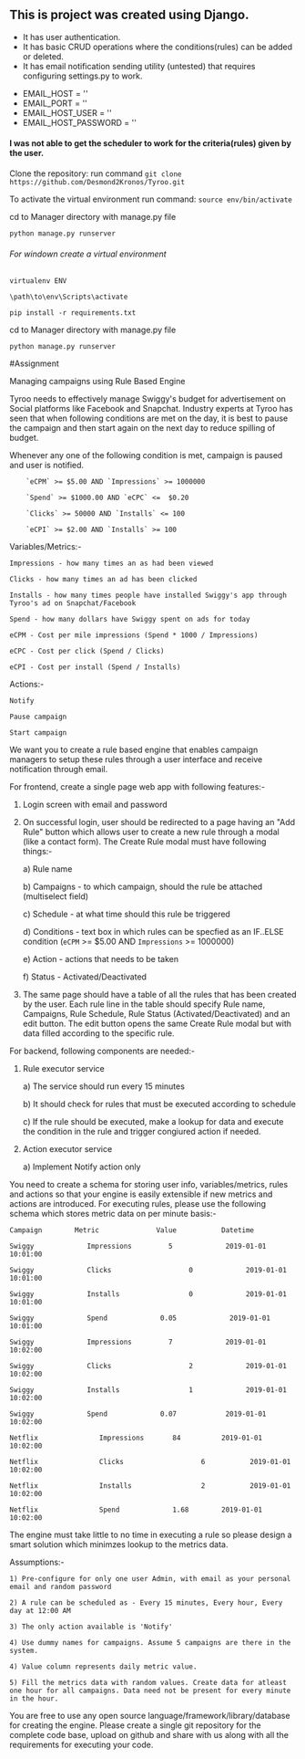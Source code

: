 <h2>This is project was created using Django.</h2>
<ul>
 <li>It has user authentication.</li>
 <li>It has basic CRUD operations where the conditions(rules) can be added or deleted.</li>
 <li>It has email notification sending utility (untested) that requires configuring settings.py to work.</li>
</ul>
<ul>
 <li>EMAIL_HOST = ''</li>
 <li>EMAIL_PORT = ''</li>
 <li>EMAIL_HOST_USER = ''</li>
 <li>EMAIL_HOST_PASSWORD = ''</li>
 </ul>

<h4>I was not able to get the scheduler to work for the criteria(rules) given by the user.</h4>

<p>Clone the repository: run command <code>git clone https://github.com/Desmond2Kronos/Tyroo.git</code></p>
<p>To activate the virtual environment run command: <code>source env/bin/activate</code></p>
<p>cd to Manager directory with manage.py file<p>
<p><code>python manage.py runserver</code></p>

<h6>For windown create a virtual environment</h6>
<p><code>virtualenv ENV</code><p>
<p><code>\path\to\env\Scripts\activate</code></p>
<p><code>pip install -r requirements.txt</code>
<p>cd to Manager directory with manage.py file<p>
<p><code>python manage.py runserver</code></p>
#Assignment

Managing campaigns using Rule Based Engine

 

Tyroo needs to effectively manage Swiggy's budget for advertisement on Social platforms like Facebook and Snapchat. Industry experts at Tyroo has seen that when following conditions are met on the day, it is best to pause the campaign and then start again on the next day to reduce spilling of budget.

 

Whenever any one of the following condition is met, campaign is paused and user is notified.

 

        `eCPM` >= $5.00 AND `Impressions` >= 1000000

        `Spend` >= $1000.00 AND `eCPC` <=  $0.20

        `Clicks` >= 50000 AND `Installs` <= 100

        `eCPI` >= $2.00 AND `Installs` >= 100

 

Variables/Metrics:-

    Impressions - how many times an as had been viewed

    Clicks - how many times an ad has been clicked

    Installs - how many times people have installed Swiggy's app through Tyroo's ad on Snapchat/Facebook

    Spend - how many dollars have Swiggy spent on ads for today

    eCPM - Cost per mile impressions (Spend * 1000 / Impressions)

    eCPC - Cost per click (Spend / Clicks)

    eCPI - Cost per install (Spend / Installs)

 

Actions:-

    Notify

    Pause campaign

    Start campaign

 

We want you to create a rule based engine that enables campaign managers to setup these rules through a user interface and receive notification through email.

 

For frontend, create a single page web app with following features:-

1) Login screen with email and password

2) On successful login, user should be redirected to a page having an "Add Rule" button which allows user to create a new rule through a modal (like a contact form). The Create Rule modal must have following things:-

    a) Rule name

    b) Campaigns - to which campaign, should the rule be attached (multiselect field)

    c) Schedule - at what time should this rule be triggered

    d) Conditions - text box in which rules can be specfied as an IF..ELSE condition (`eCPM` >= $5.00 AND `Impressions` >= 1000000)

    e) Action - actions that needs to be taken

    f) Status - Activated/Deactivated

3) The same page should have a table of all the rules that has been created by the user. Each rule line in the table should specify Rule name, Campaigns, Rule Schedule, Rule Status (Activated/Deactivated) and an edit button. The edit button opens the same Create Rule modal but with data filled according to the specific rule.

 

For backend, following components are needed:-

1) Rule executor service

    a) The service should run every 15 minutes

    b) It should check for rules that must be executed according to schedule

    c) If the rule should be executed, make a lookup for data and execute the condition in the rule and trigger congiured action if needed.

2) Action executor service

    a) Implement Notify action only

 

You need to create a schema for storing user info, variables/metrics, rules and actions so that your engine is easily extensible if new metrics and actions are introduced. For executing rules, please use the following schema which stores metric data on per minute basis:-

 

    Campaign        Metric              Value           Datetime

    Swiggy             Impressions         5             2019-01-01 10:01:00

    Swiggy             Clicks                   0             2019-01-01 10:01:00

    Swiggy             Installs                 0             2019-01-01 10:01:00

    Swiggy             Spend             0.05             2019-01-01 10:01:00

    Swiggy             Impressions         7             2019-01-01 10:02:00

    Swiggy             Clicks                   2             2019-01-01 10:02:00

    Swiggy             Installs                 1             2019-01-01 10:02:00

    Swiggy             Spend             0.07            2019-01-01 10:02:00

    Netflix               Impressions       84          2019-01-01 10:02:00

    Netflix               Clicks                   6           2019-01-01 10:02:00

    Netflix               Installs                 2           2019-01-01 10:02:00

    Netflix               Spend             1.68        2019-01-01 10:02:00

 

The engine must take little to no time in executing a rule so please design a smart solution which minimzes lookup to the metrics data.

 

Assumptions:-

    1) Pre-configure for only one user Admin, with email as your personal email and random password

    2) A rule can be scheduled as - Every 15 minutes, Every hour, Every day at 12:00 AM

    3) The only action available is 'Notify'

    4) Use dummy names for campaigns. Assume 5 campaigns are there in the system.

    4) Value column represents daily metric value.

    5) Fill the metrics data with random values. Create data for atleast one hour for all campaigns. Data need not be present for every minute in the hour. 

 

 

You are free to use any open source language/framework/library/database for creating the engine. Please create a single git repository for the complete code base, upload on github and share with us along with all the requirements for executing your code.
